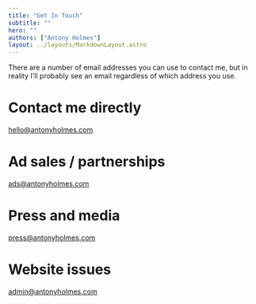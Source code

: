 ```yaml
---
title: "Get In Touch"
subtitle: ""
hero: ""
authors: ["Antony Holmes"]
layout: ../layouts/MarkdownLayout.astro
---
```


There are a number of email addresses you can use to contact me, but in reality I'll probably see an email regardless of which address you use.

# Contact me directly
[hello@antonyholmes.com](mailto:hello@antonyholmes.com)

# Ad sales / partnerships
[ads@antonyholmes.com](mailto:ads@antonyholmes.com)

# Press and media 
[press@antonyholmes.com](mailto:press@antonyholmes.com)

# Website issues 
[admin@antonyholmes.com](mailto:admin@antonyholmes.com)
